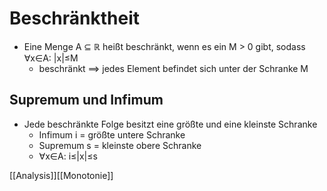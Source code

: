 # Beschränktheit 
+ Eine Menge A ⊆ ℝ heißt beschränkt, wenn es ein M > 0 gibt, sodass ∀x∈A: |x|≤M
	+ beschränkt ==> jedes Element befindet sich unter der Schranke M

## Supremum und Infimum
+ Jede beschränkte Folge besitzt eine größte und eine kleinste Schranke
	+ Infimum i = größte untere Schranke
	+ Supremum s = kleinste obere Schranke
	+ ∀x∈A: i≤|x|≤s



[[Analysis]][[Monotonie]]